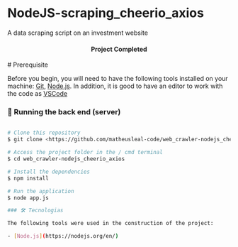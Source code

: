 # NodeJS-scraping_cheerio_axios
<p>A data scraping script on an investment website</p>
<h4 align="center"> 
	   Project Completed 
</h4>
# Prerequisite

Before you begin, you will need to have the following tools installed on your machine:
[Git](https://git-scm.com), [Node.js](https://nodejs.org/en/). 
In addition, it is good to have an editor to work with the code as [VSCode](https://code.visualstudio.com/)

### 🎲 Running the back end (server)

```bash

# Clone this repository
$ git clone <https://github.com/matheusleal-code/web_crawler-nodejs_cheerio_axios.git>

# Access the project folder in the / cmd terminal
$ cd web_crawler-nodejs_cheerio_axios

# Install the dependencies
$ npm install

# Run the application 
$ node app.js

### 🛠 Tecnologias

The following tools were used in the construction of the project:

- [Node.js](https://nodejs.org/en/)
